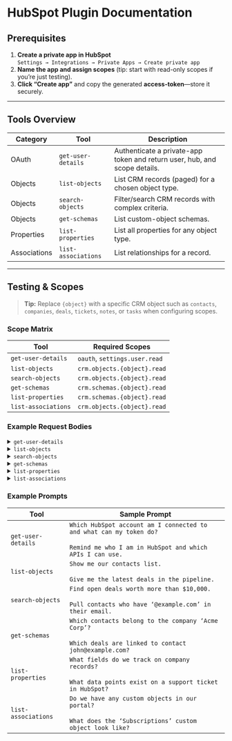 # HubSpot Plugin Documentation

## Prerequisites

1. **Create a private app in HubSpot**  
   `Settings → Integrations → Private Apps → Create private app`
2. **Name the app and assign scopes** (tip: start with read-only scopes if you’re just testing).
3. **Click “Create app”** and copy the generated **access-token**—store it securely.

---

## Tools Overview

| Category    | Tool                | Description                                                                                   |
|-------------|---------------------|-----------------------------------------------------------------------------------------------|
| OAuth       | `get-user-details`  | Authenticate a private-app token and return user, hub, and scope details.                     |
| Objects     | `list-objects`      | List CRM records (paged) for a chosen object type.                                            |
| Objects     | `search-objects`    | Filter/search CRM records with complex criteria.                                              |
| Objects     | `get-schemas`       | List custom-object schemas.                                                                   |
| Properties  | `list-properties`   | List all properties for any object type.                                                      |
| Associations| `list-associations` | List relationships for a record.                                                              |

---

## Testing & Scopes

> **Tip:** Replace `{object}` with a specific CRM object such as `contacts`, `companies`, `deals`, `tickets`, `notes`, or `tasks` when configuring scopes.

### Scope Matrix

| Tool                | Required Scopes                       |
|---------------------|---------------------------------------|
| `get-user-details`  | `oauth`, `settings.user.read`         |
| `list-objects`      | `crm.objects.{object}.read`           |
| `search-objects`    | `crm.objects.{object}.read`           |
| `get-schemas`       | `crm.schemas.{object}.read`           |
| `list-properties`   | `crm.schemas.{object}.read`           |
| `list-associations` | `crm.objects.{object}.read`           |

### Example Request Bodies

<details>
<summary><code>get-user-details</code></summary>

```json
{
  "input": {},
  "context": {}
}
```
</details>

<details>
<summary><code>list-objects</code></summary>

```json
{
  "input": {
    "objectType": "contacts",
    "limit": 10,
    "properties": ["email", "firstname", "lastname"]
  },
  "context": {}
}
```
</details>

<details>
<summary><code>search-objects</code></summary>

```json
{
  "input": {
    "objectType": "contacts",
    "query": "test",
    "limit": 10,
    "properties": ["email", "firstname", "lastname"],
    "filterGroups": [
      {
        "filters": [
          {
            "propertyName": "email",
            "operator": "CONTAINS_TOKEN",
            "value": "example.com"
          }
        ]
      }
    ]
  },
  "context": {}
}
```
</details>

<details>
<summary><code>get-schemas</code></summary>

```json
{
  "input": {},
  "context": {}
}
```
</details>

<details>
<summary><code>list-properties</code></summary>

```json
{
  "input": {
    "objectType": "contacts",
    "includeHidden": true
  },
  "context": {}
}
```
</details>

<details>
<summary><code>list-associations</code></summary>

```json
{
  "input": {
    "objectType": "contacts",
    "objectId": "12345",
    "toObjectType": "companies"
  },
  "context": {}
}
```
</details>

### Example Prompts

| Tool                | Sample Prompt                         |
|---------------------|---------------------------------------|
| `get-user-details`  | `Which HubSpot account am I connected to and what can my token do?`<br><br>`Remind me who I am in HubSpot and which APIs I can use.`|
| `list-objects`      | `Show me our contacts list.`<br><br>`Give me the latest deals in the pipeline.`|
| `search-objects`    | `Find open deals worth more than $10,000.`<br><br>`Pull contacts who have ‘@example.com’ in their email.`|
| `get-schemas`       | `Which contacts belong to the company ‘Acme Corp’?`<br><br>`Which deals are linked to contact john@example.com?`|
| `list-properties`   | `What fields do we track on company records?`<br><br>`What data points exist on a support ticket in HubSpot?`|
| `list-associations` | `Do we have any custom objects in our portal?`<br><br>`What does the ‘Subscriptions’ custom object look like?`|
